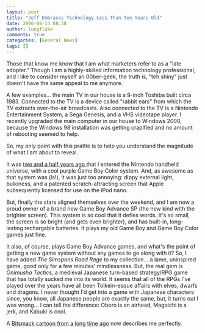 ```yaml
---
layout: post
title: "Jeff Embraces Technology Less Than Ten Years Old"
date: 2006-08-14 08:38
author: lungfluke
comments: true
categories: [General News]
tags: []
---
```

Those that know me know that I am what marketers refer to as a "late adopter."  Though I am a highly-skilled information technology professional, and I like to consider myself an 00ber-geek, the truth is, "teh shiny" just doesn't have the same appeal to me anymore.

A few examples... the main TV in our house is a 9-inch Toshiba built circa 1983.  Connected to the TV is a device called "rabbit ears" from which the TV extracts over-the-air broadcasts.  Also connected to the TV is a Nintendo Entertainment System, a Sega Genesis, and a VHS videotape player.  I recently upgraded the main computer in our house to Windows 2000, because the Windows 98 installation was getting crapified and no amount of rebooting seemed to help.

So, my only point with this prattle is to help you understand the magnitude of what I am about to reveal.

It was <a href="http://bitsmack.com/wp/2004/02/02/lungfluke-enters-the-1990s/">two and a half years ago </a>that I entered the Nintendo handheld universe, with a cool purple Game Boy Color system.  And, as awesome as that system was (is!), it was just too annoying: dippy external light, bulkiness, and a patented scratch-attracting screen that Apple subsequently licensed for use on the iPod nano.

But, finally the stars aligned themselves over the weekend, and I am now a proud owner of a brand new Game Boy Advance SP (the new kind with the brighter screen).  This system is so cool that it defies words.  It's so small, the screen is so bright (and gets even brighter), and has built-in, long-lasting rechargable batteries.  It plays my old Game Boy and Game Boy Color games just fine.

It also, of course, plays Game Boy Advance games, and what's the point of getting a new game system without any games to go along with it?  So, I have added <em>The Simspons Road Rage</em> to my collection... a lame, uninspired game, good only for a few minutes' mindlessness.  But, the real gem is <em>Onimusha Tactics</em>, a medieval Japanese turn-based strategy/RPG game that has totally sucked me into its world.  It seems that all of the RPGs I've played over the years have all been Tolkein-esque affairs with elves, dwarfs and dragons.  I never thought I'd get into a game with Japanese characters since, you know, all Japanese people are exactly the same, but, it turns out I was wrong... I can tell the difference: Oboro is an airhead, Magoichi is a jerk, and Kabuki is cool.

A <a target="_blank" href="http://dl.bitsmack.com/comics/20021021.gif">Bitsmack cartoon from a long time ago</a> now describes me perfectly.
